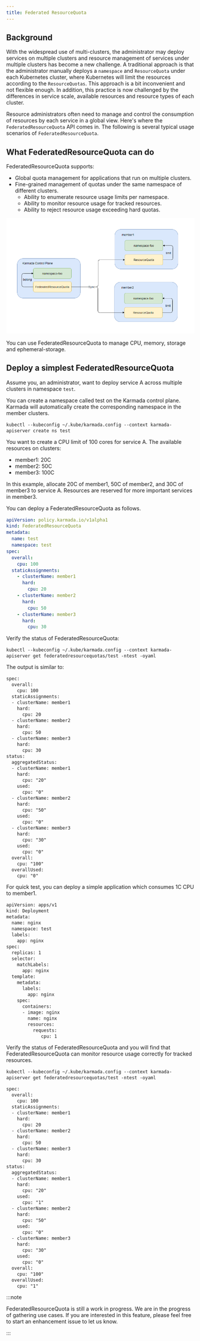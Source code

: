 ```yaml
---
title: Federated ResourceQuota
---
```


## Background

With the widespread use of multi-clusters, the administrator may deploy services on multiple clusters and resource management of services under multiple clusters has become a new challenge.
A traditional approach is that the administrator manually deploys a `namespace` and `ResourceQuota` under each Kubernetes cluster, where Kubernetes will limit the resources according to the `ResourceQuotas`. 
This approach is a bit inconvenient and not flexible enough.
In addition, this practice is now challenged by the differences in service scale, available resources and resource types of each cluster.

Resource administrators often need to manage and control the consumption of resources by each service in a global view.
Here's where the `FederatedResourceQuota` API comes in. The following is several typical usage scenarios of `FederatedResourceQuota`.

## What FederatedResourceQuota can do

FederatedResourceQuota supports:

* Global quota management for applications that run on multiple clusters.
* Fine-grained management of quotas under the same namespace of different clusters.
    * Ability to enumerate resource usage limits per namespace.
    * Ability to monitor resource usage for tracked resources.
    * Ability to reject resource usage exceeding hard quotas.

![unified resourcequota](../../resources/key-features/unified-resourcequota.png)

You can use FederatedResourceQuota to manage CPU, memory, storage and ephemeral-storage.

## Deploy a simplest FederatedResourceQuota

Assume you, an administrator, want to deploy service A across multiple clusters in namespace `test`.

You can create a namespace called test on the Karmada control plane. Karmada will automatically create the corresponding namespace in the member clusters.

```shell
kubectl --kubeconfig ~/.kube/karmada.config --context karmada-apiserver create ns test
```

You want to create a CPU limit of 100 cores for service A.
The available resources on clusters:

* member1: 20C
* member2: 50C
* member3: 100C

In this example, allocate 20C of member1, 50C of member2, and 30C of member3 to service A.
Resources are reserved for more important services in member3.

You can deploy a FederatedResourceQuota as follows.

```yaml
apiVersion: policy.karmada.io/v1alpha1
kind: FederatedResourceQuota
metadata:
  name: test
  namespace: test
spec:
  overall:
    cpu: 100
  staticAssignments:
    - clusterName: member1
      hard:
        cpu: 20
    - clusterName: member2
      hard:
        cpu: 50
    - clusterName: member3
      hard:
        cpu: 30
```

Verify the status of FederatedResourceQuota:

```shell
kubectl --kubeconfig ~/.kube/karmada.config --context karmada-apiserver get federatedresourcequotas/test -ntest -oyaml
```

The output is similar to:

```
spec:
  overall:
    cpu: 100
  staticAssignments:
  - clusterName: member1
    hard:
      cpu: 20
  - clusterName: member2
    hard:
      cpu: 50
  - clusterName: member3
    hard:
      cpu: 30
status:
  aggregatedStatus:
  - clusterName: member1
    hard:
      cpu: "20"
    used:
      cpu: "0"
  - clusterName: member2
    hard:
      cpu: "50"
    used:
      cpu: "0"
  - clusterName: member3
    hard:
      cpu: "30"
    used:
      cpu: "0"
  overall:
    cpu: "100"
  overallUsed:
    cpu: "0"
```

For quick test, you can deploy a simple application which consumes 1C CPU to member1.

```shell
apiVersion: apps/v1
kind: Deployment
metadata:
  name: nginx
  namespace: test
  labels:
    app: nginx
spec:
  replicas: 1
  selector:
    matchLabels:
      app: nginx
  template:
    metadata:
      labels:
        app: nginx
    spec:
      containers:
      - image: nginx
        name: nginx
        resources:
          requests:
             cpu: 1
```

Verify the status of FederatedResourceQuota and you will find that FederatedResourceQuota can monitor resource usage correctly for tracked resources.

```shell
kubectl --kubeconfig ~/.kube/karmada.config --context karmada-apiserver get federatedresourcequotas/test -ntest -oyaml
```

```
spec:
  overall:
    cpu: 100
  staticAssignments:
  - clusterName: member1
    hard:
      cpu: 20
  - clusterName: member2
    hard:
      cpu: 50
  - clusterName: member3
    hard:
      cpu: 30
status:
  aggregatedStatus:
  - clusterName: member1
    hard:
      cpu: "20"
    used:
      cpu: "1"
  - clusterName: member2
    hard:
      cpu: "50"
    used:
      cpu: "0"
  - clusterName: member3
    hard:
      cpu: "30"
    used:
      cpu: "0"
  overall:
    cpu: "100"
  overallUsed:
    cpu: "1"
```

:::note

FederatedResourceQuota is still a work in progress. We are in the progress of gathering use cases. If you are interested in this feature, please feel free to start an enhancement issue to let us know.

:::